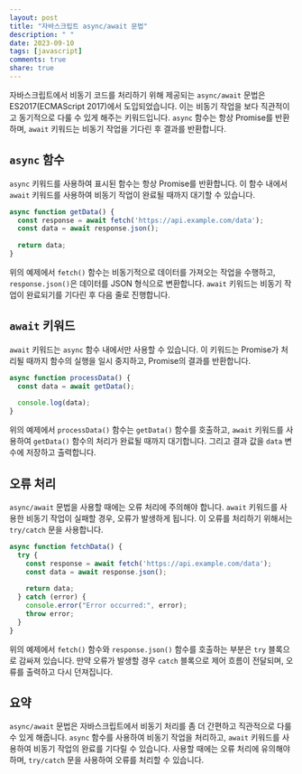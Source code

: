```yaml
---
layout: post
title: "자바스크립트 async/await 문법"
description: " "
date: 2023-09-10
tags: [javascript]
comments: true
share: true
---
```


자바스크립트에서 비동기 코드를 처리하기 위해 제공되는 `async/await` 문법은 ES2017(ECMAScript 2017)에서 도입되었습니다. 이는 비동기 작업을 보다 직관적이고 동기적으로 다룰 수 있게 해주는 키워드입니다. `async` 함수는 항상 Promise를 반환하며, `await` 키워드는 비동기 작업을 기다린 후 결과를 반환합니다.

## `async` 함수

`async` 키워드를 사용하여 표시된 함수는 항상 Promise를 반환합니다. 이 함수 내에서 `await` 키워드를 사용하여 비동기 작업이 완료될 때까지 대기할 수 있습니다.

```javascript
async function getData() {
  const response = await fetch('https://api.example.com/data');
  const data = await response.json();
  
  return data;
}
```

위의 예제에서 `fetch()` 함수는 비동기적으로 데이터를 가져오는 작업을 수행하고, `response.json()`은 데이터를 JSON 형식으로 변환합니다. `await` 키워드는 비동기 작업이 완료되기를 기다린 후 다음 줄로 진행합니다.

## `await` 키워드

`await` 키워드는 `async` 함수 내에서만 사용할 수 있습니다. 이 키워드는 Promise가 처리될 때까지 함수의 실행을 일시 중지하고, Promise의 결과를 반환합니다.

```javascript
async function processData() {
  const data = await getData();
  
  console.log(data);
}
```

위의 예제에서 `processData()` 함수는 `getData()` 함수를 호출하고, `await` 키워드를 사용하여 `getData()` 함수의 처리가 완료될 때까지 대기합니다. 그리고 결과 값을 `data` 변수에 저장하고 출력합니다.

## 오류 처리

`async/await` 문법을 사용할 때에는 오류 처리에 주의해야 합니다. `await` 키워드를 사용한 비동기 작업이 실패할 경우, 오류가 발생하게 됩니다. 이 오류를 처리하기 위해서는 `try/catch` 문을 사용합니다.

```javascript
async function fetchData() {
  try {
    const response = await fetch('https://api.example.com/data');
    const data = await response.json();
  
    return data;
  } catch (error) {
    console.error("Error occurred:", error);
    throw error;
  }
}
```

위의 예제에서 `fetch()` 함수와 `response.json()` 함수를 호출하는 부분은 `try` 블록으로 감싸져 있습니다. 만약 오류가 발생할 경우 `catch` 블록으로 제어 흐름이 전달되며, 오류를 출력하고 다시 던져집니다.

## 요약

`async/await` 문법은 자바스크립트에서 비동기 처리를 좀 더 간편하고 직관적으로 다룰 수 있게 해줍니다. `async` 함수를 사용하여 비동기 작업을 처리하고, `await` 키워드를 사용하여 비동기 작업의 완료를 기다릴 수 있습니다. 사용할 때에는 오류 처리에 유의해야하며, `try/catch` 문을 사용하여 오류를 처리할 수 있습니다.